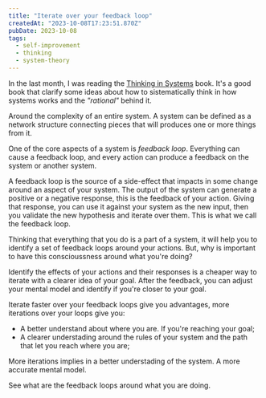 ```yaml
---
title: "Iterate over your feedback loop"
createdAt: "2023-10-08T17:23:51.870Z"
pubDate: 2023-10-08
tags:
  - self-improvement
  - thinking
  - system-theory
---
```


In the last month, I was reading the [Thinking in Systems](https://www.amazon.com/Thinking-Systems-Donella-H-Meadows/dp/1603580557) book.
It's a good book that clarify some ideas about how to sistematically think
in how systems works and the _"rational"_ behind it.

Around the complexity of an entire system. A system can be defined as a network
structure connecting pieces that will produces one or more things from it.

One of the core aspects of a system is _feedback loop_. Everything can cause a
feedback loop, and every action can produce a feedback on the system or another
system.

A feedback loop is the source of a side-effect that impacts in some change around
an aspect of your system. The output of the system can generate a positive or a negative
response, this is the feedback of your action. Giving that response, you can use it against
your system as the new input, then you validate the new hypothesis and iterate over them.
This is what we call the feedback loop.

Thinking that everything that you do is a part of a system, it will help you to
identify a set of feedback loops around your actions. But, why is important to
have this conscioussness around what you're doing?

Identify the effects of your actions and their responses is a cheaper way to
iterate with a clearer idea of your goal. After the feedback, you can adjust
your mental model and identify if you're closer to your goal.

Iterate faster over your feedback loops give you advantages, more iterations over
your loops give you:

- A better understand about where you are. If you're reaching your goal;
- A clearer understading around the rules of your system and the path that let you reach where you are;

More iterations implies in a better understading of the system. A more accurate
mental model.

See what are the feedback loops around what you are doing.